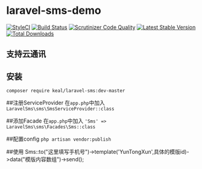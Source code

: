 # laravel-sms-demo
[![StyleCI](https://styleci.io/repos/58302704/shield)](https://styleci.io/repos/58302704)
[![Build Status](https://travis-ci.org/caikeal/laravel-sms-demo.svg?branch=master)](https://travis-ci.org/caikeal/laravel-sms-demo)
[![Scrutinizer Code Quality](https://scrutinizer-ci.com/g/caikeal/laravel-sms-demo/badges/quality-score.png?b=master)](https://scrutinizer-ci.com/g/caikeal/laravel-sms-demo/?branch=master)
[![Latest Stable Version](https://img.shields.io/packagist/v/keal/laravel-sms.svg)](https://packagist.org/packages/keal/laravel-sms)
[![Total Downloads](https://img.shields.io/packagist/dt/keal/laravel-sms.svg)](https://packagist.org/packages/keal/laravel-sms)

## 支持云通讯
## 安装
`composer require keal/laravel-sms:dev-master`

##注册ServiceProvider
在`app.php`中加入
`LaravelSms\sms\SmsServiceProvider::class`

##添加Facade
在`app.php`中加入
`'Sms' => LaravelSms\sms\Facades\Sms::class`

##配置config
`php artisan vendor:publish`

##使用
Sms::to("这里填写手机号")->template('YunTongXun',具体的模版id)->data("模版内容数组")->send();